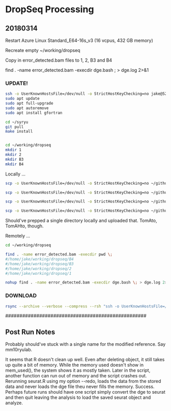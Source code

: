 #	DropSeq Processing

##	20180314

Restart Azure Linux Standard_E64-16s_v3 (16 vcpus, 432 GB memory)

Recreate empty ~/working/dropseq

Copy in error_detected.bam files to 1, 2, B3 and B4

find . -name error_detected.bam -execdir dge.bash \; > dge.log 2>&1



###	UPDATE!


```BASH
ssh -o UserKnownHostsFile=/dev/null -o StrictHostKeyChecking=no jake@52.226.33.193
sudo apt update
sudo apt full-upgrade
sudo apt autoremove
sudo apt install gfortran

cd ~/syryu
git pull
make install


cd ~/working/dropseq
mkdir 1
mkdir 2
mkdir B3
mkdir B4
```



Locally ...

```BASH
scp -o UserKnownHostsFile=/dev/null -o StrictHostKeyChecking=no ~/github/unreno/syryu/drop_seq/20180305.drop_seq_alignment/1/error_detected.bam jake@52.226.33.193:working/dropseq/1/

scp -o UserKnownHostsFile=/dev/null -o StrictHostKeyChecking=no ~/github/unreno/syryu/drop_seq/20180305.drop_seq_alignment/2/error_detected.bam jake@52.226.33.193:working/dropseq/2/

scp -o UserKnownHostsFile=/dev/null -o StrictHostKeyChecking=no ~/github/unreno/syryu/drop_seq/20180305.drop_seq_alignment/B3/error_detected.bam jake@52.226.33.193:working/dropseq/B3/

scp -o UserKnownHostsFile=/dev/null -o StrictHostKeyChecking=no ~/github/unreno/syryu/drop_seq/20180305.drop_seq_alignment/B4/error_detected.bam jake@52.226.33.193:working/dropseq/B4/
```

Should've prepped a single directory locally and uploaded that. TomAto, TomAHto, though.


Remotely ...

```BASH
cd ~/working/dropseq

find . -name error_detected.bam -execdir pwd \;
#/home/jake/working/dropseq/B4
#/home/jake/working/dropseq/B3
#/home/jake/working/dropseq/2
#/home/jake/working/dropseq/1

nohup find . -name error_detected.bam -execdir dge.bash \; > dge.log 2>&1 &
```



###	DOWNLOAD

```BASH
rsync --archive --verbose --compress --rsh "ssh -o UserKnownHostsFile=/dev/null -o StrictHostKeyChecking=no" --progress --delete jake@52.226.33.193:working/dropseq/ ~/github/unreno/syryu/drop_seq/20180314.drop_seq_alignment/
```


##################################################


##	Post Run Notes

Probably should've stuck with a single name for the modified reference. Say mm10ryulab.



It seems that R doesn't clean up well.
Even after deleting object, it still takes up quite a bit of memory.
While the memory used doesn't show in mem\_used(), the system shows it as mostly taken.
Later in the script, another function can run out of memory and the script crashes out.
Rerunning seurat.R using my option --redo, loads the data from the stored data and never loads the dge file theu never fills the memory.
Success.
Perhaps future runs should have one script simply convert the dge to seurat and then quit leaving the analysis to load the saved seurat object and analyze.


